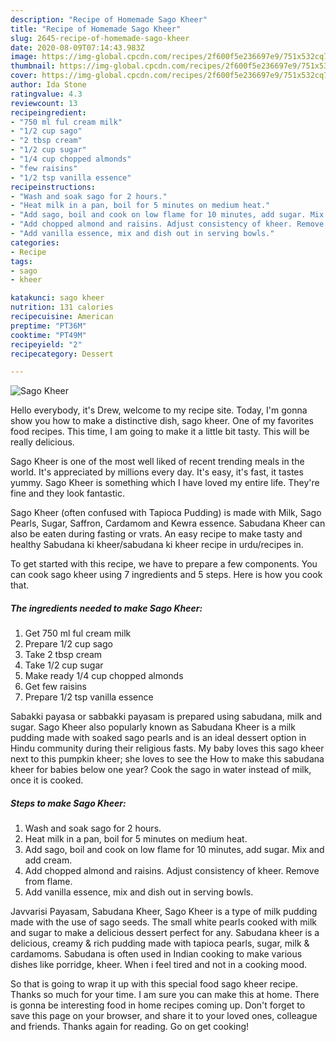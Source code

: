 ```yaml
---
description: "Recipe of Homemade Sago Kheer"
title: "Recipe of Homemade Sago Kheer"
slug: 2645-recipe-of-homemade-sago-kheer
date: 2020-08-09T07:14:43.983Z
image: https://img-global.cpcdn.com/recipes/2f600f5e236697e9/751x532cq70/sago-kheer-recipe-main-photo.jpg
thumbnail: https://img-global.cpcdn.com/recipes/2f600f5e236697e9/751x532cq70/sago-kheer-recipe-main-photo.jpg
cover: https://img-global.cpcdn.com/recipes/2f600f5e236697e9/751x532cq70/sago-kheer-recipe-main-photo.jpg
author: Ida Stone
ratingvalue: 4.3
reviewcount: 13
recipeingredient:
- "750 ml ful cream milk"
- "1/2 cup sago"
- "2 tbsp cream"
- "1/2 cup sugar"
- "1/4 cup chopped almonds"
- "few raisins"
- "1/2 tsp vanilla essence"
recipeinstructions:
- "Wash and soak sago for 2 hours."
- "Heat milk in a pan, boil for 5 minutes on medium heat."
- "Add sago, boil and cook on low flame for 10 minutes, add sugar. Mix and add cream."
- "Add chopped almond and raisins. Adjust consistency of kheer. Remove from flame."
- "Add vanilla essence, mix and dish out in serving bowls."
categories:
- Recipe
tags:
- sago
- kheer

katakunci: sago kheer 
nutrition: 131 calories
recipecuisine: American
preptime: "PT36M"
cooktime: "PT49M"
recipeyield: "2"
recipecategory: Dessert

---
```



![Sago Kheer](https://img-global.cpcdn.com/recipes/2f600f5e236697e9/751x532cq70/sago-kheer-recipe-main-photo.jpg)

Hello everybody, it's Drew, welcome to my recipe site. Today, I'm gonna show you how to make a distinctive dish, sago kheer. One of my favorites food recipes. This time, I am going to make it a little bit tasty. This will be really delicious.

Sago Kheer is one of the most well liked of recent trending meals in the world. It's appreciated by millions every day. It's easy, it's fast, it tastes yummy. Sago Kheer is something which I have loved my entire life. They're fine and they look fantastic.

Sago Kheer (often confused with Tapioca Pudding) is made with Milk, Sago Pearls, Sugar, Saffron, Cardamom and Kewra essence. Sabudana Kheer can also be eaten during fasting or vrats. An easy recipe to make tasty and healthy Sabudana ki kheer/sabudana ki kheer recipe in urdu/recipes in.


To get started with this recipe, we have to prepare a few components. You can cook sago kheer using 7 ingredients and 5 steps. Here is how you cook that.

<!--inarticleads1-->

##### The ingredients needed to make Sago Kheer:

1. Get 750 ml ful cream milk
1. Prepare 1/2 cup sago
1. Take 2 tbsp cream
1. Take 1/2 cup sugar
1. Make ready 1/4 cup chopped almonds
1. Get few raisins
1. Prepare 1/2 tsp vanilla essence


Sabakki payasa or sabbakki payasam is prepared using sabudana, milk and sugar. Sago Kheer also popularly known as Sabudana Kheer is a milk pudding made with soaked sago pearls and is an ideal dessert option in Hindu community during their religious fasts. My baby loves this sago kheer next to this pumpkin kheer; she loves to see the How to make this sabudana kheer for babies below one year? Cook the sago in water instead of milk, once it is cooked. 

<!--inarticleads2-->

##### Steps to make Sago Kheer:

1. Wash and soak sago for 2 hours.
1. Heat milk in a pan, boil for 5 minutes on medium heat.
1. Add sago, boil and cook on low flame for 10 minutes, add sugar. Mix and add cream.
1. Add chopped almond and raisins. Adjust consistency of kheer. Remove from flame.
1. Add vanilla essence, mix and dish out in serving bowls.


Javvarisi Payasam, Sabudana Kheer, Sago Kheer is a type of milk pudding made with the use of sago seeds. The small white pearls cooked with milk and sugar to make a delicious dessert perfect for any. Sabudana kheer is a delicious, creamy &amp; rich pudding made with tapioca pearls, sugar, milk &amp; cardamoms. Sabudana is often used in Indian cooking to make various dishes like porridge, kheer. When i feel tired and not in a cooking mood. 

So that is going to wrap it up with this special food sago kheer recipe. Thanks so much for your time. I am sure you can make this at home. There is gonna be interesting food in home recipes coming up. Don't forget to save this page on your browser, and share it to your loved ones, colleague and friends. Thanks again for reading. Go on get cooking!
